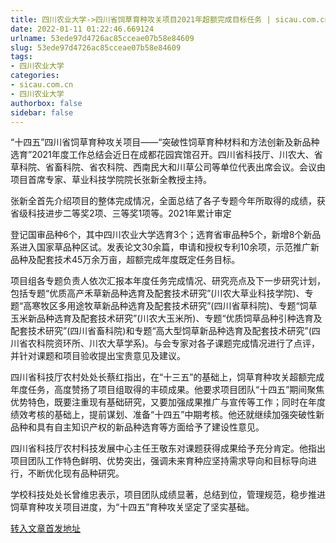 ```yaml
---
title: 四川农业大学->四川省饲草育种攻关项目2021年超额完成目标任务 | sicau.com.cn
date: 2022-01-11 01:22:46.669124
urlname: 53ede97d4726ac85cceae07b58e84609
slug: 53ede97d4726ac85cceae07b58e84609
tags: 
- 四川农业大学
categories:
- sicau.com.cn
- 四川农业大学
authorbox: false
sidebar: false
---
```

“十四五”四川省饲草育种攻关项目——“突破性饲草育种材料和方法创新及新品种选育”2021年度工作总结会近日在成都花园宾馆召开。四川省科技厅、川农大、省草科院、省畜科院、省农科院、西南民大和川草公司等单位代表出席会议。会议由项目首席专家、草业科技学院院长张新全教授主持。

张新全首先介绍项目的整体完成情况，全面总结了各子专题今年所取得的成绩，获省级科技进步二等奖2项、三等奖1项等。2021年累计审定
<!--more-->
登记国审品种6个，其中四川农业大学选育3个；选育省审品种5个，新增8个新品系进入国家草品种区试。发表论文30余篇，申请和授权专利10余项，示范推广新品种及配套技术45万余万亩，超额完成年度既定任务目标。

项目组各专题负责人依次汇报本年度任务完成情况、研究亮点及下一步研究计划，包括专题“优质高产禾草新品种选育及配套技术研究”(川农大草业科技学院)、专题“高寒牧区多用途牧草新品种选育及配套技术研究”(四川省草科院)、专题“饲草玉米新品种选育及配套技术研究”(川农大玉米所)、专题“优质饲草品种引种选育及配套技术研究”(四川省畜科院)和专题“高大型饲草新品种选育及配套技术研究”(四川省农科院资环所、川农大草学系)。与会专家对各子课题完成情况进行了点评，并针对课题和项目验收提出宝贵意见及建议。

四川省科技厅农村处处长蔡红指出，在“十三五”的基础上，饲草育种攻关超额完成年度任务，高度赞扬了项目组取得的丰硕成果。他要求项目团队“十四五”期间聚焦优势特色，既要注重现有基础研究，又要加强成果推广与宣传等工作；同时在年度绩效考核的基础上，提前谋划、准备“十四五”中期考核。他还就继续加强突破性新品种和具有自主知识产权的新品种选育等方面给予了建设性意见。

四川省科技厅农村科技发展中心主任王敬东对课题获得成果给予充分肯定。他指出项目团队工作特色鲜明、优势突出，强调未来育种应坚持需求导向和目标导向进行，不断优化现有品种研究。

学校科技处处长曾维忠表示，项目团队成绩显著，总结到位，管理规范，稳步推进饲草育种攻关项目进度，为“十四五”育种攻关坚定了坚实基础。



[转入文章首发地址](https://news.sicau.edu.cn/info/1078/66429.htm)
